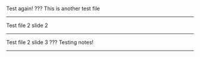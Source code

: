 Test again!
???
This is another test file

---
Test file 2 slide 2

---
Test file 2 slide 3
???
Testing notes!

---
